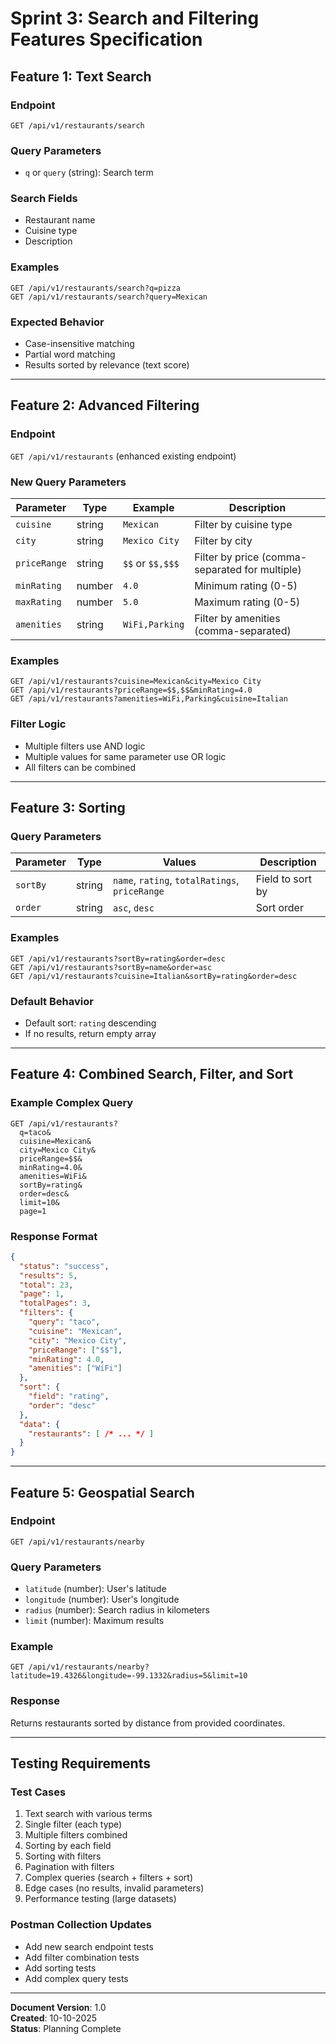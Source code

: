 # Sprint 3: Search and Filtering Features Specification

## Feature 1: Text Search

### Endpoint
`GET /api/v1/restaurants/search`

### Query Parameters
- `q` or `query` (string): Search term

### Search Fields
- Restaurant name
- Cuisine type
- Description

### Examples
```
GET /api/v1/restaurants/search?q=pizza
GET /api/v1/restaurants/search?query=Mexican
```

### Expected Behavior
- Case-insensitive matching
- Partial word matching
- Results sorted by relevance (text score)

---

## Feature 2: Advanced Filtering

### Endpoint
`GET /api/v1/restaurants` (enhanced existing endpoint)

### New Query Parameters

| Parameter | Type | Example | Description |
|-----------|------|---------|-------------|
| `cuisine` | string | `Mexican` | Filter by cuisine type |
| `city` | string | `Mexico City` | Filter by city |
| `priceRange` | string | `$$` or `$$,$$$` | Filter by price (comma-separated for multiple) |
| `minRating` | number | `4.0` | Minimum rating (0-5) |
| `maxRating` | number | `5.0` | Maximum rating (0-5) |
| `amenities` | string | `WiFi,Parking` | Filter by amenities (comma-separated) |

### Examples
```
GET /api/v1/restaurants?cuisine=Mexican&city=Mexico City
GET /api/v1/restaurants?priceRange=$$,$$&minRating=4.0
GET /api/v1/restaurants?amenities=WiFi,Parking&cuisine=Italian
```

### Filter Logic
- Multiple filters use AND logic
- Multiple values for same parameter use OR logic
- All filters can be combined

---

## Feature 3: Sorting

### Query Parameters

| Parameter | Type | Values | Description |
|-----------|------|--------|-------------|
| `sortBy` | string | `name`, `rating`, `totalRatings`, `priceRange` | Field to sort by |
| `order` | string | `asc`, `desc` | Sort order |

### Examples
```
GET /api/v1/restaurants?sortBy=rating&order=desc
GET /api/v1/restaurants?sortBy=name&order=asc
GET /api/v1/restaurants?cuisine=Italian&sortBy=rating&order=desc
```

### Default Behavior
- Default sort: `rating` descending
- If no results, return empty array

---

## Feature 4: Combined Search, Filter, and Sort

### Example Complex Query
```
GET /api/v1/restaurants?
  q=taco&
  cuisine=Mexican&
  city=Mexico City&
  priceRange=$$&
  minRating=4.0&
  amenities=WiFi&
  sortBy=rating&
  order=desc&
  limit=10&
  page=1
```

### Response Format
```json
{
  "status": "success",
  "results": 5,
  "total": 23,
  "page": 1,
  "totalPages": 3,
  "filters": {
    "query": "taco",
    "cuisine": "Mexican",
    "city": "Mexico City",
    "priceRange": ["$$"],
    "minRating": 4.0,
    "amenities": ["WiFi"]
  },
  "sort": {
    "field": "rating",
    "order": "desc"
  },
  "data": {
    "restaurants": [ /* ... */ ]
  }
}
```

---

## Feature 5: Geospatial Search

### Endpoint
`GET /api/v1/restaurants/nearby`

### Query Parameters
- `latitude` (number): User's latitude
- `longitude` (number): User's longitude
- `radius` (number): Search radius in kilometers
- `limit` (number): Maximum results

### Example
```
GET /api/v1/restaurants/nearby?latitude=19.4326&longitude=-99.1332&radius=5&limit=10
```

### Response
Returns restaurants sorted by distance from provided coordinates.

---
## Testing Requirements

### Test Cases
1. Text search with various terms
2.  Single filter (each type)
3.  Multiple filters combined
4.  Sorting by each field
5.  Sorting with filters
6.  Pagination with filters
7.  Complex queries (search + filters + sort)
8.  Edge cases (no results, invalid parameters)
9.  Performance testing (large datasets)

### Postman Collection Updates
- Add new search endpoint tests
- Add filter combination tests
- Add sorting tests
- Add complex query tests

---

**Document Version**: 1.0  
**Created**: 10-10-2025  
**Status**: Planning Complete
